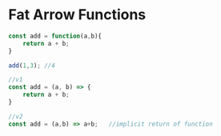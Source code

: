 # Fat Arrow Functions

```javascript
const add = function(a,b){
    return a + b;
}

add(1,3); //4

//v1
const add = (a, b) => {
    return a + b;
}

//v2
const add = (a,b) => a+b;   //implicit return of function

```